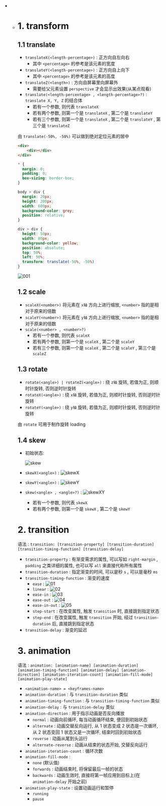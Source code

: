 + + # 1. transform

    ## 1.1 translate

    + `translateX(<length-percentage>)` : 正方向自左向右
      + 其中 `<percentage>` 的参考是该元素的宽度
    + `translateY(<length-percentage>)` : 正方向自上向下
      + 其中 `<percentage>` 的参考是该元素的高度
    + `translateZ(<length>)` : 方向自屏幕里向屏幕外
      + 需要给父元素设置 `perspective` 才会显示出效果(从某点观看)
    + `translate(<length-percentage> , <length-percentage>?)` : `translate X, Y, Z` 的结合体
      + 若有一个参数, 则代表 `translateX`
      + 若有两个参数, 则第一个是 `translateX` , 第二个是 `translateY`
      + 若有三个参数, 则第一个是 `translateX` , 第二个是 `translateY` , 第三个是 `translateZ`

    由 `translate(-50%, -50%)` 可以做到绝对定位元素的居中

    ```html
    <div>
        <div></div>
    </div>
    ```

    ```css
    * {
      margin: 0;
      padding: 0;
      box-sizing: border-box;
    }
    
    body > div {
      margin: 20px;
      height: 200px;
      width: 600px;
      background-color: grey;
      position: relative;
    }
    
    div > div {
      height: 50px;
      width: 80px;
      background-color: yellow;
      position: absolute;
      top: 50%;
      left: 50%;
      transform: translate(-50%, -50%)
    }
    ```

    ![001](https://user-images.githubusercontent.com/70133960/92322465-eb664c80-f063-11ea-84fa-877fd761048d.png)

    ## 1.2 scale

    + `scaleX(<number>)` 将元素在 `x轴` 方向上进行缩放, `<number>` 指的是相对于原来的倍数
    + `scaleY(<number>)` 将元素在 `y轴` 方向上进行缩放, `<number>` 指的是相对于原来的倍数
    + `scale(<number> , <number>?)`
      + 若有一个参数, 则代表 `scaleX`
      + 若有两个参数, 则第一个是 `scaleX` , 第二个是 `scaleY`
      + 若有三个参数, 则第一个是 `scaleX` , 第二个是 `scaleY` , 第三个是 `scaleZ`

    ## 1.3 rotate

    + `rotate(<angle>) | rotateZ(<angle>)` : 绕 `z轴` 旋转, 若值为正, 则顺时针旋转, 否则逆时针旋转
    + `rotateX(<angle>)` : 绕 `x轴` 旋转, 若值为正, 则顺时针旋转, 否则逆时针旋转
    + `rotateY(<angle>)` : 绕 `y轴` 旋转, 若值为正, 则顺时针旋转, 否则逆时针旋转

    由 `rotate` 可用于制作旋转 loading

    ## 1.4 skew

    + 初始状态: 

      ![skew](https://user-images.githubusercontent.com/70133960/92322489-0d5fcf00-f064-11ea-89c8-d87ecf0f3ebd.png)


    + `skewX(<angle>)` : 
    ![skewX](https://user-images.githubusercontent.com/70133960/92322492-13ee4680-f064-11ea-8604-fd4a7f28c62a.png)
    
    + `skewY(<angle>)` : 
    ![skewY](https://user-images.githubusercontent.com/70133960/92322496-1a7cbe00-f064-11ea-8973-6dad77559845.png)
    
    + `skew(<angle> , <angle>?)` : 
    ![skewXY](https://user-images.githubusercontent.com/70133960/92322558-91b25200-f064-11ea-8716-411374d7afcb.png)
    
      + 若有一个参数, 则代表 `skewX` 
      + 若有两个参数, 则第一个是 `skewX` , 第二个是 `skewY` 
    
    # 2. transition
    
    语法 : `transition: [transition-property] [transition-duration] [transition-timing-function] [transition-delay]` 
    
    + `transition-property` : 有渐变需求的属性, 可以写如 `right-margin` , `padding` 之类详细的属性, 也可以写 `all` 来直接代称所有属性
    + `transition-duration` : 指定渐变的时间, 可以是秒 `s` , 可以是毫秒 `ms` 
    + `transition-timing-function` : 渐变的速度
      + `ease` : ![01](https://developer.mozilla.org/files/3429/cubic-bezier,ease.png)
      + `linear` : ![02](https://developer.mozilla.org/files/3425/cubic-bezier,linear.png)
      + `ease-in` : ![03](https://developer.mozilla.org/files/3426/cubic-bezier,ease-in.png)
      + `ease-out` : ![04](https://developer.mozilla.org/files/3427/cubic-bezer,ease-out.png)
      + `ease-in-out` : ![05](https://developer.mozilla.org/files/3428/cubic-bezier,ease-in-out.png)
      + `step-start` : 在改变属性, 触发 `transition` 时, 直接跳到指定状态
      + `step-end` : 在改变属性, 触发 `transition` 开始, 经过 `transition-duration` 后, 直接跳到指定状态
    + `transition-delay` : 渐变的延迟
    
    # 3. animation
    
    语法 : `animation: [animation-name] [animation-duration] [animation-timing-function] [animation-delay] [animation-direction] [animation-iteration-count] [animation-fill-mode] [animation-play-state]`
    
    + `<animation-name> = <keyframes-name> ` 
    + `animation-duration` : 与 `transition-duration` 类似
    + `animation-timing-function` : 与 `transition-timing-function` 类似
    + `animation-delay` : 与 `transition-delay` 类似
    + `animation-direction` : 用于指示动画是否反向播放
      + `normal` : 动画向前循环, 每当动画循环结束, 便回到初始状态
      + `alternate` : 动画交替反向运行, 从 1 状态变成 2 状态是一次循环, 从 2 状态变回 1 状态又是一次循环, 结束时回到初始状态
      + `reverse` : 动画从尾到头运行
      + `alternate-reverse` : 动画从结束的状态开始, 交替反向运行
    + `animation-iteration-count` : 循环次数
    + `animation-fill-mode` : 
      + `none` (默认值)
      + `forwards` : 动画结束时, 将保留最后一帧的状态
      + `backwards` : 动画生效时, 直接将第一帧应用到目标上(在 `animation-delay` 开始之前)
    + `animation-play-state` : 设置动画运行和暂停
      + `running` 
      + `pause` 